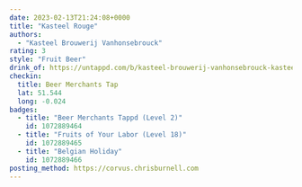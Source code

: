 ```yaml
---
date: 2023-02-13T21:24:08+0000
title: "Kasteel Rouge"
authors:
  - "Kasteel Brouwerij Vanhonsebrouck"
rating: 3
style: "Fruit Beer"
drink_of: https://untappd.com/b/kasteel-brouwerij-vanhonsebrouck-kasteel-rouge/6890
checkin:
  title: Beer Merchants Tap
  lat: 51.544
  long: -0.024
badges:
  - title: "Beer Merchants Tappd (Level 2)"
    id: 1072889464
  - title: "Fruits of Your Labor (Level 18)"
    id: 1072889465
  - title: "Belgian Holiday"
    id: 1072889466
posting_method: https://corvus.chrisburnell.com
---
```


